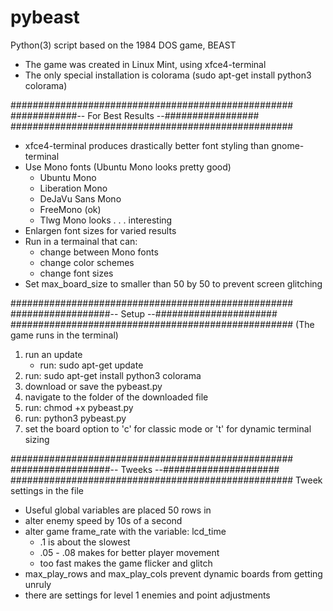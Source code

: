 # pybeast
Python(3) script based on the 1984 DOS game, BEAST
* The game was created in Linux Mint, using xfce4-terminal
* The only special installation is colorama (sudo apt-get install python3 colorama)


###################################################
############-- For Best Results --#################
###################################################
* xfce4-terminal produces drastically better font styling than gnome-terminal
* Use Mono fonts (Ubuntu Mono looks pretty good)
 	* Ubuntu Mono
 	* Liberation Mono
 	* DeJaVu Sans Mono
 	* FreeMono (ok)
 	* Tlwg Mono looks . . . interesting
* Enlargen font sizes for varied results
* Run in a termainal that can:
	* change between Mono fonts
	* change color schemes
	* change font sizes
* Set max_board_size to smaller than 50 by 50 to prevent screen glitching



###################################################
##################-- Setup --######################
###################################################
(The game runs in the terminal)

1. run an update
	* run: sudo apt-get update
2. run: sudo apt-get install python3 colorama
3. download or save the pybeast.py
4. navigate to the folder of the downloaded file
5. run: chmod +x pybeast.py
6. run: python3 pybeast.py
7. set the board option to 'c' for classic mode or 't' for dynamic terminal sizing


###################################################
##################-- Tweeks --#####################
###################################################
Tweek settings in the file
* Useful global variables are placed 50 rows in
* alter enemy speed by 10s of a second
* alter game frame_rate with the variable: lcd_time
	* .1 is about the slowest
	* .05 - .08 makes for better player movement
	* too fast makes the game flicker and glitch
* max_play_rows and max_play_cols prevent dynamic boards from getting unruly
* there are settings for level 1 enemies and point adjustments





